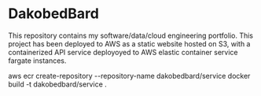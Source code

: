 # DakobedBard

This repository contains my software/data/cloud engineering portfolio.  This project has been deployed to AWS as a 
static website hosted on S3, with a containerized API service deployoyed to AWS elastic container service fargate instances.  



aws ecr create-repository --repository-name dakobedbard/service
docker build -t dakobedbard/service .



